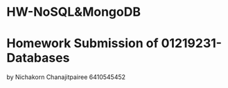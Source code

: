 # HW-NoSQL&MongoDB

# Homework Submission of 01219231-Databases
by Nichakorn Chanajitpairee 6410545452
